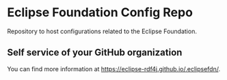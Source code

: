 # Eclipse Foundation Config Repo

Repository to host configurations related to the Eclipse Foundation.

## Self service of your GitHub organization

You can find more information at <https://eclipse-rdf4j.github.io/.eclipsefdn/>.
